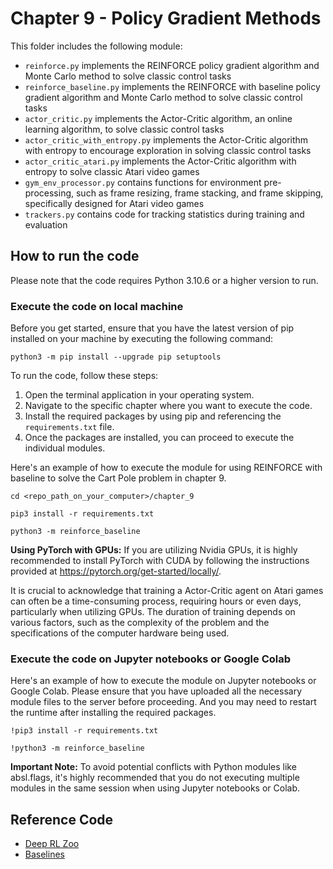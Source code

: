 # Chapter 9 - Policy Gradient Methods

This folder includes the following module:
* `reinforce.py` implements the REINFORCE policy gradient algorithm and Monte Carlo method to solve classic control tasks
* `reinforce_baseline.py` implements the REINFORCE with baseline policy gradient algorithm and Monte Carlo method to solve classic control tasks
* `actor_critic.py` implements the Actor-Critic algorithm, an online learning algorithm, to solve classic control tasks
* `actor_critic_with_entropy.py` implements the Actor-Critic algorithm with entropy to encourage exploration in solving classic control tasks
* `actor_critic_atari.py` implements the Actor-Critic algorithm with entropy to solve classic Atari video games
* `gym_env_processor.py` contains functions for environment pre-processing, such as frame resizing, frame stacking, and frame skipping, specifically designed for Atari video games
* `trackers.py` contains code for tracking statistics during training and evaluation


## How to run the code
Please note that the code requires Python 3.10.6 or a higher version to run.


### Execute the code on local machine
Before you get started, ensure that you have the latest version of pip installed on your machine by executing the following command:
```
python3 -m pip install --upgrade pip setuptools
```

To run the code, follow these steps:

1. Open the terminal application in your operating system.
2. Navigate to the specific chapter where you want to execute the code.
3. Install the required packages by using pip and referencing the `requirements.txt` file.
4. Once the packages are installed, you can proceed to execute the individual modules.


Here's an example of how to execute the module for using REINFORCE with baseline to solve the Cart Pole problem in chapter 9.
```
cd <repo_path_on_your_computer>/chapter_9

pip3 install -r requirements.txt

python3 -m reinforce_baseline
```

**Using PyTorch with GPUs:**
If you are utilizing Nvidia GPUs, it is highly recommended to install PyTorch with CUDA by following the instructions provided at https://pytorch.org/get-started/locally/.

It is crucial to acknowledge that training a Actor-Critic agent on Atari games can often be a time-consuming process, requiring hours or even days, particularly when utilizing GPUs. The duration of training depends on various factors, such as the complexity of the problem and the specifications of the computer hardware being used.


### Execute the code on Jupyter notebooks or Google Colab
Here's an example of how to execute the module on Jupyter notebooks or Google Colab. Please ensure that you have uploaded all the necessary module files to the server before proceeding. And you may need to restart the runtime after installing the required packages.
```
!pip3 install -r requirements.txt

!python3 -m reinforce_baseline
```

**Important Note:**
To avoid potential conflicts with Python modules like absl.flags, it's highly recommended that you do not executing multiple modules in the same session when using Jupyter notebooks or Colab.


## Reference Code
* [Deep RL Zoo](https://github.com/michaelnny/deep_rl_zoo)
* [Baselines](https://github.com/openai/baselines)
